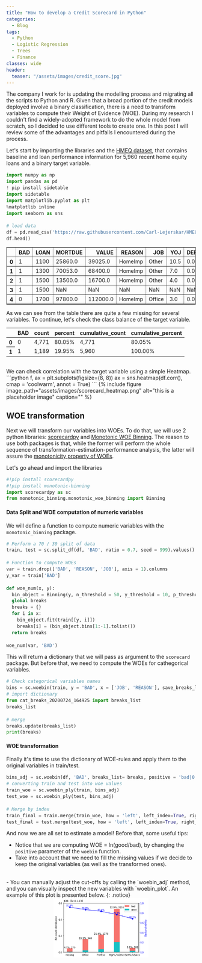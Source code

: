 ```yaml
---
title: "How to develop a Credit Scorecard in Python"
categories:
  - Blog
tags:
  - Python
  - Logistic Regression
  - Trees
  - Finance
classes: wide
header: 
  teaser: "/assets/images/credit_score.jpg"
---
```


The company I work for is updating the modelling process and migrating all the scripts to Python and R. Given that a broad portion of the credit models deployed involve a binary classification, there is a need to transform variables to compute their Weight of Evidence (WOE). During my research I couldn't find a widely-adopted framework to do the whole model from scratch, so I decided to use different tools to create one. In this post I will review some of the advantages and pitfalls I encountered during the process.

Let's start by importing the libraries and the [HMEQ dataset](https://www.kaggle.com/ajay1735/hmeq-data), that contains baseline and loan performance information for 5,960 recent home equity loans and a binary target variable. 
```python
import numpy as np
import pandas as pd
! pip install sidetable
import sidetable
import matplotlib.pyplot as plt
%matplotlib inline
import seaborn as sns

# load data
df = pd.read_csv('https://raw.githubusercontent.com/Carl-Lejerskar/HMEQ/master/hmeq.csv')
df.head()
```
<div>
<style scoped>
    .dataframe tbody tr th:only-of-type {
        vertical-align: middle;
    }

    .dataframe tbody tr th {
        vertical-align: top;
    }

    .dataframe thead th {
        text-align: right;
    }
</style>
<table border="1" class="dataframe">
  <thead>
    <tr style="text-align: right;">
      <th></th>
      <th>BAD</th>
      <th>LOAN</th>
      <th>MORTDUE</th>
      <th>VALUE</th>
      <th>REASON</th>
      <th>JOB</th>
      <th>YOJ</th>
      <th>DEROG</th>
      <th>DELINQ</th>
      <th>CLAGE</th>
      <th>NINQ</th>
      <th>CLNO</th>
      <th>DEBTINC</th>
    </tr>
  </thead>
  <tbody>
    <tr>
      <th>0</th>
      <td>1</td>
      <td>1100</td>
      <td>25860.0</td>
      <td>39025.0</td>
      <td>HomeImp</td>
      <td>Other</td>
      <td>10.5</td>
      <td>0.0</td>
      <td>0.0</td>
      <td>94.366667</td>
      <td>1.0</td>
      <td>9.0</td>
      <td>NaN</td>
    </tr>
    <tr>
      <th>1</th>
      <td>1</td>
      <td>1300</td>
      <td>70053.0</td>
      <td>68400.0</td>
      <td>HomeImp</td>
      <td>Other</td>
      <td>7.0</td>
      <td>0.0</td>
      <td>2.0</td>
      <td>121.833333</td>
      <td>0.0</td>
      <td>14.0</td>
      <td>NaN</td>
    </tr>
    <tr>
      <th>2</th>
      <td>1</td>
      <td>1500</td>
      <td>13500.0</td>
      <td>16700.0</td>
      <td>HomeImp</td>
      <td>Other</td>
      <td>4.0</td>
      <td>0.0</td>
      <td>0.0</td>
      <td>149.466667</td>
      <td>1.0</td>
      <td>10.0</td>
      <td>NaN</td>
    </tr>
    <tr>
      <th>3</th>
      <td>1</td>
      <td>1500</td>
      <td>NaN</td>
      <td>NaN</td>
      <td>NaN</td>
      <td>NaN</td>
      <td>NaN</td>
      <td>NaN</td>
      <td>NaN</td>
      <td>NaN</td>
      <td>NaN</td>
      <td>NaN</td>
      <td>NaN</td>
    </tr>
    <tr>
      <th>4</th>
      <td>0</td>
      <td>1700</td>
      <td>97800.0</td>
      <td>112000.0</td>
      <td>HomeImp</td>
      <td>Office</td>
      <td>3.0</td>
      <td>0.0</td>
      <td>0.0</td>
      <td>93.333333</td>
      <td>0.0</td>
      <td>14.0</td>
      <td>NaN</td>
    </tr>
  </tbody>
</table>
</div>

As we can see from the table there are quite a few missing for several variables. To continue, let's check the class balance of the target variable.
<div class="output_html rendered_html output_subarea output_execute_result">
<style  type="text/css" >
</style><table id="T_8091084a_cde6_11ea_ace1_5cea1d47248e" ><thead>    <tr>        <th class="blank level0" ></th>        <th class="col_heading level0 col0" >BAD</th>        <th class="col_heading level0 col1" >count</th>        <th class="col_heading level0 col2" >percent</th>        <th class="col_heading level0 col3" >cumulative_count</th>        <th class="col_heading level0 col4" >cumulative_percent</th>    </tr></thead><tbody>
                <tr>
                        <th id="T_8091084a_cde6_11ea_ace1_5cea1d47248elevel0_row0" class="row_heading level0 row0" >0</th>
                        <td id="T_8091084a_cde6_11ea_ace1_5cea1d47248erow0_col0" class="data row0 col0" >0</td>
                        <td id="T_8091084a_cde6_11ea_ace1_5cea1d47248erow0_col1" class="data row0 col1" >4,771</td>
                        <td id="T_8091084a_cde6_11ea_ace1_5cea1d47248erow0_col2" class="data row0 col2" >80.05%</td>
                        <td id="T_8091084a_cde6_11ea_ace1_5cea1d47248erow0_col3" class="data row0 col3" >4,771</td>
                        <td id="T_8091084a_cde6_11ea_ace1_5cea1d47248erow0_col4" class="data row0 col4" >80.05%</td>
            </tr>
            <tr>
                        <th id="T_8091084a_cde6_11ea_ace1_5cea1d47248elevel0_row1" class="row_heading level0 row1" >1</th>
                        <td id="T_8091084a_cde6_11ea_ace1_5cea1d47248erow1_col0" class="data row1 col0" >1</td>
                        <td id="T_8091084a_cde6_11ea_ace1_5cea1d47248erow1_col1" class="data row1 col1" >1,189</td>
                        <td id="T_8091084a_cde6_11ea_ace1_5cea1d47248erow1_col2" class="data row1 col2" >19.95%</td>
                        <td id="T_8091084a_cde6_11ea_ace1_5cea1d47248erow1_col3" class="data row1 col3" >5,960</td>
                        <td id="T_8091084a_cde6_11ea_ace1_5cea1d47248erow1_col4" class="data row1 col4" >100.00%</td>
            </tr>
    </tbody></table>
</div>
<br>
We can check correlation with the target variable using a simple Heatmap.
```python
f, ax = plt.subplots(figsize=(8, 8))
ax = sns.heatmap(df.corr(),
            cmap = 'coolwarm', 
            annot = True)
```
{% include figure image_path="assets/images/scorecard_heatmap.png" alt="this is a placeholder image" caption="" %}

## WOE transformation

Next we will transform our variables into WOEs. To do that, we will use 2 python libraries: [scorecardpy](https://pypi.org/project/scorecardpy/) and [Monotonic WOE Binning](https://github.com/jstephenj14/Monotonic-WOE-Binning-Algorithm). The reason to use both packages is that, while the former will perform the whole sequence of transformation-estimation-performance analysis, the latter will assure the [monotonicity property of WOEs](https://en.wikipedia.org/wiki/Monotonic_function).

Let's go ahead and import the libraries
```python
#!pip install scorecardpy
#!pip install monotonic-binning
import scorecardpy as sc
from monotonic_binning.monotonic_woe_binning import Binning
```
#### Data Split and WOE computation of numeric variables
We will define a function to compute numeric variables with the `monotonic_binning` package.
```python
# Perform a 70 / 30 split of data
train, test = sc.split_df(df, 'BAD', ratio = 0.7, seed = 999).values()

# Function to compute WOEs
var = train.drop(['BAD', 'REASON', 'JOB'], axis = 1).columns
y_var = train['BAD']

def woe_num(x, y):
  bin_object = Binning(y, n_threshold = 50, y_threshold = 10, p_threshold = 0.35, sign=False)
  global breaks 
  breaks = {}
  for i in x:
    bin_object.fit(train[[y, i]])
    breaks[i] = (bin_object.bins[1:-1].tolist())
  return breaks
  
woe_num(var, 'BAD')
```
This will return a dictionary that we will pass as argument to the `scorecard` package. But before that, we need to compute the WOEs for cathegorical variables.
```python
# Check categorical variables names
bins = sc.woebin(train, y = 'BAD', x = ['JOB', 'REASON'], save_breaks_list = 'cat_breaks')
# import dictionary
from cat_breaks_20200724_164925 import breaks_list
breaks_list

# merge
breaks.update(breaks_list)
print(breaks)
```
#### WOE transformation
Finally it's time to use the dictionary of WOE-rules and apply them to the original variables in train/test.
```python
bins_adj = sc.woebin(df, 'BAD', breaks_list= breaks, positive = 'bad|0') # change positive to adjust WOE to ln(GOOD / BAD)
# converting train and test into woe values
train_woe = sc.woebin_ply(train, bins_adj)
test_woe = sc.woebin_ply(test, bins_adj)

# Merge by index
train_final = train.merge(train_woe, how = 'left', left_index=True, right_index=True)
test_final = test.merge(test_woe, how = 'left', left_index=True, right_index=True)
```
And now we are all set to estimate a model! Before that, some useful tips:<br>
- Notice that we are computing WOE = ln(good/bad), by changing the `positive` parameter of the `woebin` function. 
- Take into account that we need to fill the missing values if we decide to keep the original variables (as well as the transformed ones).
<br>
- You can manually adjust the cut-offs by calling the `woebin_adj` method, and you can visually inspect the new variables with `woebin_plot`. An example of this plot is presented below.
{: .notice}

<style>
.centerImage
{
 text-align:center;
 display:block;
}
</style>
<div class="centerImage">
<img src="/assets/images/woe_plot.png" alt="this is a placeholder image" style="width: 50%; height: 50%"/>
</div>
